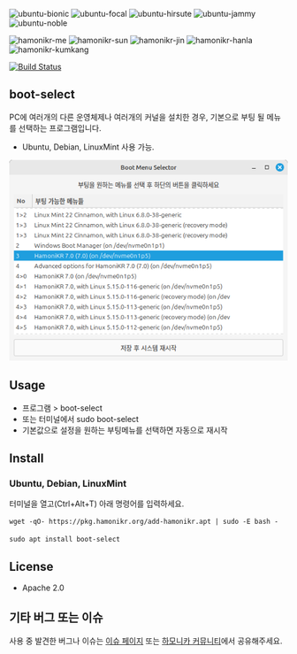 ![ubuntu-bionic](https://img.shields.io/badge/ubuntu-18.04-red)
![ubuntu-focal](https://img.shields.io/badge/ubuntu-20.04-red)
![ubuntu-hirsute](https://img.shields.io/badge/ubuntu-21.04-red)
![ubuntu-jammy](https://img.shields.io/badge/ubuntu-22.04-red)
![ubuntu-noble](https://img.shields.io/badge/ubuntu-24.04-red)

![hamonikr-me](https://img.shields.io/badge/hamonikr-me-orange)
![hamonikr-sun](https://img.shields.io/badge/hamonikr-sun-blue)
![hamonikr-jin](https://img.shields.io/badge/hamonikr-jin-green)
![hamonikr-hanla](https://img.shields.io/badge/hamonikr-hanla-purple)
![hamonikr-kumkang](https://img.shields.io/badge/hamonikr-kumkang-blue)

[![Build Status](https://github.com/hamonikr/boot-select/actions/workflows/ci.yml/badge.svg)](https://github.com/hamonikr/boot-select/actions/workflows/ci.yml)


## boot-select

PC에 여러개의 다른 운영체제나 여러개의 커널을 설치한 경우, 기본으로 부팅 될 메뉴를 선택하는 프로그램입니다.

 * Ubuntu, Debian, LinuxMint 사용 가능.

![boot-select](docs/boot-select.png)


## Usage
 * 프로그램 > boot-select
 * 또는 터미널에서 sudo boot-select
 * 기본값으로 설정을 원하는 부팅메뉴를 선택하면 자동으로 재시작


## Install

### Ubuntu, Debian, LinuxMint

터미널을 열고(Ctrl+Alt+T) 아래 명령어를 입력하세요.

```
wget -qO- https://pkg.hamonikr.org/add-hamonikr.apt | sudo -E bash -

sudo apt install boot-select
```

## License
 * Apache 2.0
 
## 기타 버그 또는 이슈 

사용 중 발견한 버그나 이슈는 [이슈 페이지](https://github.com/hamonikr/boot-select/issues) 또는 [하모니카 커뮤니티](https://hamonikr.org)에서 공유해주세요.
